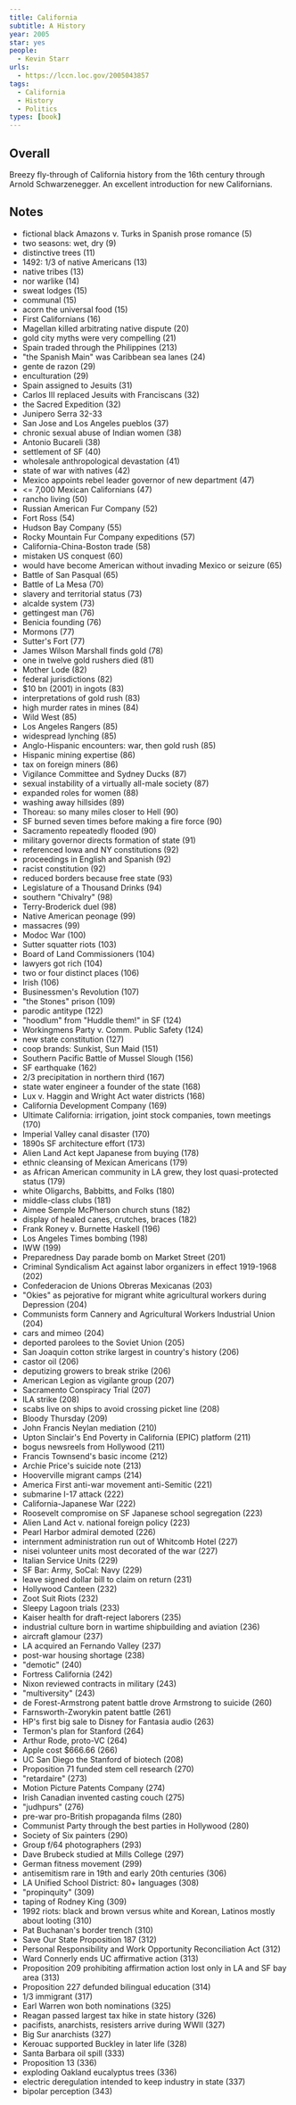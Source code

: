 ```yaml
---
title: California
subtitle: A History
year: 2005
star: yes
people:
  - Kevin Starr
urls:
  - https://lccn.loc.gov/2005043857
tags:
  - California
  - History
  - Politics
types: [book]
---
```


## Overall
Breezy fly-through of California history from the 16th century through Arnold Schwarzenegger.  An excellent introduction for new Californians.

## Notes
- fictional black Amazons v. Turks in Spanish prose romance  (5)
- two seasons: wet, dry  (9)
- distinctive trees  (11)
- 1492: 1/3 of native Americans  (13)
- native tribes  (13)
- nor warlike  (14)
- sweat lodges  (15)
- communal  (15)
- acorn the universal food  (15)
- First Californians  (16)
- Magellan killed arbitrating native dispute  (20)
- gold city myths were very compelling  (21)
- Spain traded through the Philippines  (213)
- "the Spanish Main" was Caribbean sea lanes  (24)
- gente de razon  (29)
- enculturation  (29)
- Spain assigned to Jesuits  (31)
- Carlos III replaced Jesuits with Franciscans  (32)
- the Sacred Expedition  (32)
- Junipero Serra 32-33
- San Jose and Los Angeles pueblos  (37)
- chronic sexual abuse of Indian women  (38)
- Antonio Bucareli  (38)
- settlement of SF  (40)
- wholesale anthropological devastation  (41)
- state of war with natives  (42)
- Mexico appoints rebel leader governor of new department  (47)
- <= 7,000 Mexican Californians  (47)
- rancho living  (50)
- Russian American Fur Company  (52)
- Fort Ross  (54)
- Hudson Bay Company  (55)
- Rocky Mountain Fur Company expeditions  (57)
- California-China-Boston trade  (58)
- mistaken US conquest  (60)
- would have become American without invading Mexico or seizure  (65)
- Battle of San Pasqual  (65)
- Battle of La Mesa  (70)
- slavery and territorial status  (73)
- alcalde system  (73)
- gettingest man  (76)
- Benicia founding  (76)
- Mormons  (77)
- Sutter's Fort  (77)
- James Wilson Marshall finds gold  (78)
- one in twelve gold rushers died  (81)
- Mother Lode  (82)
- federal jurisdictions  (82)
- $10 bn (2001) in ingots  (83)
- interpretations of gold rush  (83)
- high murder rates in mines  (84)
- Wild West  (85)
- Los Angeles Rangers  (85)
- widespread lynching  (85)
- Anglo-Hispanic encounters: war, then gold rush  (85)
- Hispanic mining expertise  (86)
- tax on foreign miners  (86)
- Vigilance Committee and Sydney Ducks  (87)
- sexual instability of a virtually all-male society  (87)
- expanded roles for women  (88)
- washing away hillsides  (89)
- Thoreau: so many miles closer to Hell  (90)
- SF burned seven times before making a fire force  (90)
- Sacramento repeatedly flooded  (90)
- military governor directs formation of state  (91)
- referenced Iowa and NY constitutions  (92)
- proceedings in English and Spanish  (92)
- racist constitution  (92)
- reduced borders because free state  (93)
- Legislature of a Thousand Drinks  (94)
- southern "Chivalry"  (98)
- Terry-Broderick duel  (98)
- Native American peonage  (99)
- massacres  (99)
- Modoc War  (100)
- Sutter squatter riots  (103)
- Board of Land Commissioners  (104)
- lawyers got rich  (104)
- two or four distinct places  (106)
- Irish  (106)
- Businessmen's Revolution  (107)
- "the Stones" prison  (109)
- parodic antitype  (122)
- "hoodlum" from "Huddle them!" in SF  (124)
- Workingmens Party v. Comm. Public Safety  (124)
- new state constitution  (127)
- coop brands: Sunkist, Sun Maid  (151)
- Southern Pacific Battle of Mussel Slough  (156)
- SF earthquake  (162)
- 2/3 precipitation in northern third  (167)
- state water engineer a founder of the state  (168)
- Lux v. Haggin and Wright Act water districts  (168)
- California Development Company  (169)
- Ultimate California: irrigation, joint stock companies, town meetings  (170)
- Imperial Valley canal disaster  (170)
- 1890s SF architecture effort  (173)
- Alien Land Act kept Japanese from buying  (178)
- ethnic cleansing of Mexican Americans  (179)
- as African American community in LA grew, they lost quasi-protected status  (179)
- white Oligarchs, Babbitts, and Folks  (180)
- middle-class clubs  (181)
- Aimee Semple McPherson church stuns  (182)
- display of healed canes, crutches, braces  (182)
- Frank Roney v. Burnette Haskell  (196)
- Los Angeles Times bombing  (198)
- IWW  (199)
- Preparedness Day parade bomb on Market Street  (201)
- Criminal Syndicalism Act against labor organizers in effect 1919-1968  (202)
- Confederacion de Unions Obreras Mexicanas  (203)
- "Okies" as pejorative for migrant white agricultural workers during Depression  (204)
- Communists form Cannery and Agricultural Workers Industrial Union  (204)
- cars and mimeo  (204)
- deported parolees to the Soviet Union  (205)
- San Joaquin cotton strike largest in country's history  (206)
- castor oil  (206)
- deputizing growers to break strike  (206)
- American Legion as vigilante group  (207)
- Sacramento Conspiracy Trial  (207)
- ILA strike  (208)
- scabs live on ships to avoid crossing picket line  (208)
- Bloody Thursday  (209)
- John Francis Neylan mediation  (210)
- Upton Sinclair's End Poverty in California (EPIC) platform  (211)
- bogus newsreels from Hollywood  (211)
- Francis Townsend's basic income  (212)
- Archie Price's suicide note  (213)
- Hooverville migrant camps  (214)
- America First anti-war movement anti-Semitic  (221)
- submarine I-17 attack  (222)
- California-Japanese War  (222)
- Roosevelt compromise on SF Japanese school segregation  (223)
- Alien Land Act v. national foreign policy  (223)
- Pearl Harbor admiral demoted  (226)
- internment administration run out of Whitcomb Hotel  (227)
- nisei volunteer units most decorated of the war  (227)
- Italian Service Units  (229)
- SF Bar: Army, SoCal: Navy  (229)
- leave signed dollar bill to claim on return  (231)
- Hollywood Canteen  (232)
- Zoot Suit Riots  (232)
- Sleepy Lagoon trials  (233)
- Kaiser health for draft-reject laborers  (235)
- industrial culture born in wartime shipbuilding and aviation  (236)
- aircraft glamour  (237)
- LA acquired an Fernando Valley  (237)
- post-war housing shortage  (238)
- "demotic"  (240)
- Fortress California  (242)
- Nixon reviewed contracts in military  (243)
- "multiversity"  (243)
- de Forest-Armstrong patent battle drove Armstrong to suicide  (260)
- Farnsworth-Zworykin patent battle  (261)
- HP's first big sale to Disney for Fantasia audio  (263)
- Termon's plan for Stanford  (264)
- Arthur Rode, proto-VC  (264)
- Apple cost $666.66  (266)
- UC San Diego the Stanford of biotech  (208)
- Proposition 71 funded stem cell research  (270)
- "retardaire"  (273)
- Motion Picture Patents Company  (274)
- Irish Canadian invented casting couch  (275)
- "judhpurs"  (276)
- pre-war pro-British propaganda films  (280)
- Communist Party through the best parties in Hollywood  (280)
- Society of Six painters  (290)
- Group f/64 photographers  (293)
- Dave Brubeck studied at Mills College  (297)
- German fitness movement  (299)
- antisemitism rare in 19th and early 20th centuries  (306)
- LA Unified School District: 80+ languages  (308)
- "propinquity"  (309)
- taping of Rodney King  (309)
- 1992 riots: black and brown versus white and Korean, Latinos mostly about looting  (310)
- Pat Buchanan's border trench  (310)
- Save Our State Proposition 187  (312)
- Personal Responsibility and Work Opportunity Reconciliation Act  (312)
- Ward Connerly ends UC affirmative action  (313)
- Proposition 209 prohibiting affirmation action lost only in LA and SF bay area  (313)
- Proposition 227 defunded bilingual education  (314)
- 1/3 immigrant  (317)
- Earl Warren won both nominations  (325)
- Reagan passed largest tax hike in state history  (326)
- pacifists, anarchists, resisters arrive during WWII  (327)
- Big Sur anarchists  (327)
- Kerouac supported Buckley in later life  (328)
- Santa Barbara oil spill  (333)
- Proposition 13  (336)
- exploding Oakland eucalyptus trees  (336)
- electric deregulation intended to keep industry in state  (337)
- bipolar perception  (343)
